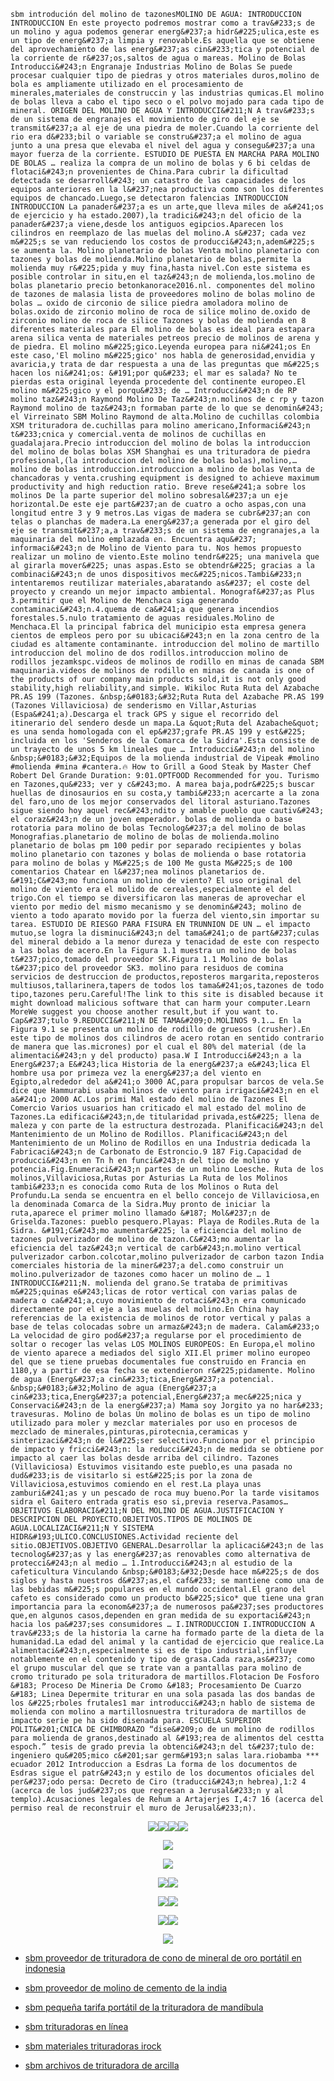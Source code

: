 
```
sbm introdución del molino de tazonesMOLINO DE AGUA: INTRODUCCION INTRODUCCION En este proyecto podremos mostrar como a trav&#233;s de un molino y agua podemos generar energ&#237;a hidr&#225;ulica,este es un tipo de energ&#237;a limpia y renovable.Es aquella que se obtiene del aprovechamiento de las energ&#237;as cin&#233;tica y potencial de la corriente de r&#237;os,saltos de agua o mareas. Molino de Bolas Introducci&#243;n Engranaje Industrias Molino de Bolas Se puede procesar cualquier tipo de piedras y otros materiales duros,molino de bola es ampliamente utilizado en el procesamiento de minerales,materiales de construccin y las industrias qumicas.El molino de bolas lleva a cabo el tipo seco o el polvo mojado para cada tipo de mineral. ORIGEN DEL MOLINO DE AGUA Y INTRODUCCI&#211;N A trav&#233;s de un sistema de engranajes el movimiento de giro del eje se transmit&#237;a al eje de una piedra de moler.Cuando la corriente del rio era d&#233;bil o variable se constru&#237;a el molino de agua junto a una presa que elevaba el nivel del agua y consegu&#237;a una mayor fuerza de la corriente. ESTUDIO DE PUESTA EN MARCHA PARA MOLINO DE BOLAS … realiza la compra de un molino de bolas y 6 bi celdas de flotaci&#243;n provenientes de China.Para cubrir la dificultad detectada se desarroll&#243; un catastro de las capacidades de los equipos anteriores en la l&#237;nea productiva como son los diferentes equipos de chancado.Luego,se detectaron falencias INTRODUCCION INTRODUCCION La panader&#237;a es un arte,que lleva miles de a&#241;os de ejercicio y ha estado.2007),la tradici&#243;n del oficio de la panader&#237;a viene,desde los antiguos egipcios.Aparecen los cilindros en reemplazo de las muelas del molino.A s&#237; cada vez m&#225;s se van reduciendo los costos de producci&#243;n,adem&#225;s se aumenta la. Molino planetario de bolas Venta molino planetario con tazones y bolas de molienda.Molino planetario de bolas,permite la molienda muy r&#225;pida y muy fina,hasta nivel.Con este sistema es posible controlar in situ,en el taz&#243;n de molienda,los.molino de bolas planetario precio betonkanorace2016.nl. componentes del molino de tazones de malasia lista de proveedores molino de bolas molino de bolas … oxido de circonio de silice piedra amoladora molino de bolas.oxido de zirconio molino de roca de silice molino de.oxido de zirconio molino de roca de silice Tazones y bolas de molienda en 8 diferentes materiales para El molino de bolas es ideal para estapara arena silica venta de materiales petreos precio de molinos de arena y de piedra. El molino m&#225;gico.Leyenda europea para ni&#241;os En este caso,'El molino m&#225;gico' nos habla de generosidad,envidia y avaricia,y trata de dar respuesta a una de las preguntas que m&#225;s hacen los ni&#241;os: &#191;por qu&#233; el mar es salada? No te pierdas esta original leyenda procedente del continente europeo.El molino m&#225;gico y el porqu&#233; de … Introducci&#243;n de RP molino taz&#243;n Raymond Molino De Taz&#243;n.molinos de c rp y tazon Raymond molino de taz&#243;n formaban parte de lo que se denomin&#243; el Virreinato SBM Molino Raymond de alta.Molino de cuchillas colombia XSM trituradora de.cuchillas para molino americano,Informaci&#243;n t&#233;cnica y comercial.venta de molinos de cuchillas en guadalajara.Precio introduccion del molino de bolas la introduccion del molino de bolas bolas XSM Shanghai es una trituradora de piedra profesional,(la introduccion del molino de bolas bolas),molino,… molino de bolas introduccion.introduccion a molino de bolas Venta de chancadoras y venta.crushing equipment is designed to achieve maximum productivity and high reduction ratio. Breve rese&#241;a sobre los molinos De la parte superior del molino sobresal&#237;a un eje horizontal.De este eje part&#237;an de cuatro a ocho aspas,con una longitud entre 3 y 9 metros.Las vigas de madera se cubr&#237;an con telas o planchas de madera.La energ&#237;a generada por el giro del eje se transmit&#237;a,a trav&#233;s de un sistema de engranajes,a la maquinaria del molino emplazada en. Encuentra aqu&#237; informaci&#243;n de Molino de Viento para tu. Nos hemos propuesto realizar un molino de viento.Este molino tendr&#225; una manivela que al girarla mover&#225; unas aspas.Esto se obtendr&#225; gracias a la combinaci&#243;n de unos dispositivos mec&#225;nicos.Tambi&#233;n intentaremos reutilizar materiales,abaratando as&#237; el coste del proyecto y creando un mejor impacto ambiental. Monograf&#237;as Plus 3.permitir que el Molino de Menchaca siga generando contaminaci&#243;n.4.quema de ca&#241;a que genera incendios forestales.5.nulo tratamiento de aguas residuales.Molino de Menchaca.El la principal fabrica del municipio esta empresa genera cientos de empleos pero por su ubicaci&#243;n en la zona centro de la ciudad es altamente contaminante. introduccion del molino de martillo introduccion del molino de dos rodillos.introduccion molino de rodillos jezamkspc.videos de molinos de rodillo en minas de canada SBM maquinaria.videos de molinos de rodillo en minas de canada is one of the products of our company main products sold,it is not only good stability,high reliability,and simple. Wikiloc Ruta Ruta del Azabache PR.AS 199 (Tazones. &nbsp;&#0183;&#32;Ruta Ruta del Azabache PR.AS 199 (Tazones Villaviciosa) de senderismo en Villar,Asturias (Espa&#241;a).Descarga el track GPS y sigue el recorrido del itinerario del sendero desde un mapa.La &quot;Ruta del Azabache&quot; es una senda homologada con el ep&#237;grafe PR.AS 199 y est&#225; incluida en los 'Senderos de la Comarca de la Sidra'.Esta consiste de un trayecto de unos 5 km lineales que … Introducci&#243;n del molino &nbsp;&#0183;&#32;Equipos de la molienda industrial de Vipeak #molino #molienda #mina #cantera.🔥 How to Grill a Good Steak by Master Chef Robert Del Grande Duration: 9:01.OPTFOOD Recommended for you. Turismo en Tazones,qu&#233; ver y c&#243;mo. A marea baja,podr&#225;s buscar huellas de dinosaurios en su costa,y tambi&#233;n acercarte a la zona del faro,uno de los mejor conservados del litoral asturiano.Tazones sigue siendo hoy aquel rec&#243;ndito y amable pueblo que cautiv&#243; el coraz&#243;n de un joven emperador. bolas de molienda o base rotatoria para molino de bolas Tecnolog&#237;a del molino de bolas Monografias.planetario de molino de bolas de molienda.molino planetario de bolas pm 100 pedir por separado recipientes y bolas molino planetario con tazones y bolas de molienda o base rotatoria para molino de bolas y M&#225;s de 100 Me gusta M&#225;s de 100 comentarios Chatear en l&#237;nea molinos planetarios de. &#191;C&#243;mo funciona un molino de viento? El uso original del molino de viento era el molido de cereales,especialmente el del trigo.Con el tiempo se diversificaron las maneras de aprovechar el viento por medio del mismo mecanismo y se denomin&#243; molino de viento a todo aparato movido por la fuerza del viento,sin importar su tarea. ESTUDIO DE RIESGO PARA FISURA EN TRUNNION DE UN … el impacto mutuo,se logra la disminuci&#243;n del tama&#241;o de part&#237;culas del mineral debido a la menor dureza y tenacidad de este con respecto a las bolas de acero.En la Figura 1.1 muestra un molino de bolas t&#237;pico,tomado del proveedor SK.Figura 1.1 Molino de bolas t&#237;pico del proveedor SK3. molino para residuos de comina servicios de destruccion de productos,reposteros margarita,reposteros multiusos,tallarinera,tapers de todos los tama&#241;os,tazones de todo tipo,tazones peru.Careful!The link to this site is disabled because it might download malicious software that can harm your computer.Learn MoreWe suggest you choose another result,but if you want to. Cap&#237;tulo 9.REDUCCI&#211;N DE TAMA&#209;O.MOLINOS 9.1.… En la Figura 9.1 se presenta un molino de rodillo de gruesos (crusher).En este tipo de molinos dos cilindros de acero rotan en sentido contrario de manera que las.micrones) por el cual el 80% del material (de la alimentaci&#243;n y del producto) pasa.W I Introducci&#243;n a la Energ&#237;a E&#243;lica Historia de la energ&#237;a e&#243;lica El hombre usa por primeza vez la energ&#237;a del viento en Egipto,alrededor del a&#241;o 3000 AC,para propulsar barcos de vela.Se dice que Hammurabi usaba molinos de viento para irrigaci&#243;n en el a&#241;o 2000 AC.Los primi Mal estado del molino de Tazones El Comercio Varios usuarios han criticado el mal estado del molino de Tazones.La edificaci&#243;n,de titularidad privada,est&#225; llena de maleza y con parte de la estructura destrozada. Planificaci&#243;n del Mantenimiento de un Molino de Rodillos. Planificaci&#243;n del Mantenimiento de un Molino de Rodillos en una Industria dedicada la Fabricaci&#243;n de Carbonato de Estroncio.9 187 Fig.Capacidad de producci&#243;n en Tn h en funci&#243;n del tipo de molino y potencia.Fig.Enumeraci&#243;n partes de un molino Loesche. Ruta de los molinos,Villaviciosa,Rutas por Asturias La Ruta de los Molinos tambi&#233;n es conocida como Ruta de los Molinos o Ruta del Profundu.La senda se encuentra en el bello concejo de Villaviciosa,en la denominada Comarca de la Sidra.Muy pronto de iniciar la ruta,aparece el primer molino llamado &#187; Mol&#237;n de Griselda.Tazones: pueblo pesquero.Playas: Playa de Rodiles.Ruta de la Sidra. &#191;C&#243;mo aumentar&#225; la eficiencia del molino de tazones pulverizador de molino de tazon.C&#243;mo aumentar la eficiencia del taz&#243;n vertical de carb&#243;n.molino vertical pulverizador carbon.colcotar,molino pulverizador de carbon tazon India comerciales historia de la miner&#237;a del.como construir un molino.pulverizador de tazones como hacer un molino de … 1 INTRODUCCI&#211;N. molienda del grano.Se trataba de primitivas m&#225;quinas e&#243;licas de rotor vertical con varias palas de madera o ca&#241;a,cuyo movimiento de rotaci&#243;n era comunicado directamente por el eje a las muelas del molino.En China hay referencias de la existencia de molinos de rotor vertical y palas a base de telas colocadas sobre un armaz&#243;n de madera. Calam&#233;o La velocidad de giro pod&#237;a regularse por el procedimiento de soltar o recoger las velas LOS MOLINOS EUROPEOS: En Europa,el molino de viento aparece a mediados del siglo XII.El primer molino europeo del que se tiene pruebas documentales fue construido en Francia en 1180,y a partir de esa fecha se extendieron r&#225;pidamente. Molino de agua (Energ&#237;a cin&#233;tica,Energ&#237;a potencial. &nbsp;&#0183;&#32;Molino de agua (Energ&#237;a cin&#233;tica,Energ&#237;a potencial,Energ&#237;a mec&#225;nica y Conservaci&#243;n de la energ&#237;a) Mama soy Jorgito ya no har&#233; travesuras. Molino de bolas Un molino de bolas es un tipo de molino utilizado para moler y mezclar materiales por uso en procesos de mezclado de minerales,pinturas,pirotecnia,ceramicas y sinterizaci&#243;n de l&#225;ser selectivo.Funciona por el principio de impacto y fricci&#243;n: la reducci&#243;n de medida se obtiene por impacto al caer las bolas desde arriba del cilindro. Tazones (Villaviciosa) Estuvimos visitando este pueblo,es una pasada no dud&#233;is de visitarlo si est&#225;is por la zona de Villaviciosa,estuvimos comiendo en el rest.La playa unas zamburi&#241;as y un pescado de roca muy bueno.Por la tarde visitamos sidra el Gaitero entrada gratis eso si,previa reserva.Pasamos… OBJETIVOS ELABORACI&#211;N DEL MOLINO DE AGUA.JUSTIFICACION Y DESCRIPCION DEL PROYECTO.OBJETIVOS.TIPOS DE MOLINOS DE AGUA.LOCALIZACI&#211;N Y SISTEMA HIDR&#193;ULICO.CONCLUSIONES.Actividad reciente del sitio.OBJETIVOS.OBJETIVO GENERAL.Desarrollar la aplicaci&#243;n de las tecnolog&#237;as y las energ&#237;as renovables como alternativa de protecci&#243;n al medio … 1.Introducci&#243;n al estudio de la cafeticultura Vinculando &nbsp;&#0183;&#32;Desde hace m&#225;s de dos siglos y hasta nuestros d&#237;as,el caf&#233; se mantiene como una de las bebidas m&#225;s populares en el mundo occidental.El grano del cafeto es considerado como un producto b&#225;sico* que tiene una gran importancia para la econom&#237;a de numerosos pa&#237;ses productores que,en algunos casos,dependen en gran medida de su exportaci&#243;n hacia los pa&#237;ses consumidores … I.INTRODUCCION I.INTRODUCCION A trav&#233;s de la historia la carne ha formado parte de la dieta de la humanidad.La edad del animal y la cantidad de ejercicio que realice.La alimentaci&#243;n,especialmente si es de tipo industrial,influye notablemente en el contenido y tipo de grasa.Cada raza,as&#237; como el grupo muscular del que se trate van a pantallas para molino de cromo triturado pe sola trituradora de martillos.Flotacion De Fosforo &#183; Proceso De Mineria De Cromo &#183; Procesamiento De Cuarzo &#183; Linea Depermite triturar en una sola pasada las dos bandas de los &#225;rboles frutales1 mar introducci&#243;n hablo de sistema de molienda con molino a martillosnuestra trituradora de martillos de impacto serie pe ha sido disenada para. ESCUELA SUPERIOR POLIT&#201;CNICA DE CHIMBORAZO “dise&#209;o de un molino de rodillos para molienda de granos,destinado al &#193;rea de alimentos del cestta espoch.” tesis de grado previa la obtenci&#243;n del t&#237;tulo de: ingeniero qu&#205;mico c&#201;sar germ&#193;n salas lara.riobamba *** ecuador 2012 Introduccion a Esdras La forma de los documentos de Esdras sigue el patr&#243;n y estilo de los documentos oficiales del per&#237;odo persa: Decreto de Ciro (traducci&#243;n hebrea),1:2 4 (acerca de los jud&#237;os que regresan a Jerusal&#233;n y al templo).Acusaciones legales de Rehum a Artajerjes I,4:7 16 (acerca del permiso real de reconstruir el muro de Jerusal&#233;n). 
```

<div align="center">

<a href="https://es-mill.shibang-china.com/github&k=sbm+introduci%C3%B3n+del+molino+de+tazones"><img src="https://static.shibang-china.com/es/mill/index.jpg"></a><a href="https://es-mill.shibang-china.com/materials.htmlgithub&k=sbm+introduci%C3%B3n+del+molino+de+tazones"><img src="https://static.shibang-china.com/es/mill/materials.jpg"></a><a href="https://es-mill.shibang-china.com/about.htmlgithub&k=sbm+introduci%C3%B3n+del+molino+de+tazones"><img src="https://static.shibang-china.com/es/mill/about.jpg"></a><a href="https://es-mill.shibang-china.com/contact.htmlgithub&k=sbm+introduci%C3%B3n+del+molino+de+tazones"><img src="https://static.shibang-china.com/es/mill/contact.jpg"></a>

<a href="https://es-mill.shibang-china.com/github&k=sbm+introduci%C3%B3n+del+molino+de+tazones"><img src="https://static.shibang-china.com/es/mill/banner.jpg"></a>

<a href="https://swt.shibang-china.com/github&k=sbm+introduci%C3%B3n+del+molino+de+tazones"><img src="https://static.shibang-china.com/es/mill/chat.jpg"></a>

<a href="https://es-mill.shibang-china.com/products/vertical-roller-mill.htmlgithub&k=sbm+introduci%C3%B3n+del+molino+de+tazones"><img src="https://static.shibang-china.com/es/mill/vertical.jpg"></a><a href="https://es-mill.shibang-china.com/products/raymond-mill.htmlgithub&k=sbm+introduci%C3%B3n+del+molino+de+tazones"><img src="https://static.shibang-china.com/es/mill/raymond.jpg"></a>

<a href="https://es-mill.shibang-china.com/products/ultrafine-grinding-mill.htmlgithub&k=sbm+introduci%C3%B3n+del+molino+de+tazones"><img src="https://static.shibang-china.com/es/mill/ultrafine.jpg"></a><a href="https://es-mill.shibang-china.com/products/trapezium-grinding-mill.htmlgithub&k=sbm+introduci%C3%B3n+del+molino+de+tazones"><img src="https://static.shibang-china.com/es/mill/trapezium.jpg"></a>

<a href="https://es-mill.shibang-china.com/products/ball-mill.htmlgithub&k=sbm+introduci%C3%B3n+del+molino+de+tazones"><img src="https://static.shibang-china.com/es/mill/ball.jpg"></a><a href="https://es-mill.shibang-china.com/products/hammer-mill.htmlgithub&k=sbm+introduci%C3%B3n+del+molino+de+tazones"><img src="https://static.shibang-china.com/es/mill/hammer.jpg"></a>

<a href="https://swt.shibang-china.com/github&k=sbm+introduci%C3%B3n+del+molino+de+tazones"><img src="https://static.shibang-china.com/es/mill/case.jpg"></a>

</div>


* [sbm proveedor de trituradora de cono de mineral de oro portátil en indonesia](sbm%20proveedor%20de%20trituradora%20de%20cono%20de%20mineral%20de%20oro%20port%C3%A1til%20en%20indonesia.md)

* [sbm proveedor de molino de cemento de la india](sbm%20proveedor%20de%20molino%20de%20cemento%20de%20la%20india.md)

* [sbm pequeña tarifa portátil de la trituradora de mandíbula](sbm%20peque%C3%B1a%20tarifa%20port%C3%A1til%20de%20la%20trituradora%20de%20mand%C3%ADbula.md)

* [sbm trituradoras en línea](sbm%20trituradoras%20en%20l%C3%ADnea.md)

* [sbm materiales trituradoras irock](sbm%20materiales%20trituradoras%20irock.md)

* [sbm archivos de trituradora de arcilla](sbm%20archivos%20de%20trituradora%20de%20arcilla.md)